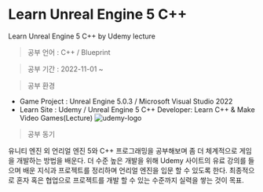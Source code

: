 # Learn Unreal Engine 5 C++
 Learn Unreal Engine 5 C++ by Udemy lecture

> 공부 언어 : C++ / Blueprint

> 공부 기간 : 2022-11-01 ~

> 공부 환경 

 * Game Project : Unreal Engine 5.0.3 / Microsoft Visual Studio 2022
 * Learn Site : Udemy / Unreal Engine 5 C++ Developer: Learn C++ & Make Video Games(Lecture)
 ![udemy-logo](https://user-images.githubusercontent.com/36596037/199256561-902ac863-fc75-401d-91de-042e2d287c0f.png)
  
> 공부 동기  

유니티 엔진 외 언리얼 엔진 5와 C++ 프로그래밍을 공부해보며 좀 더 체계적으로 게임을 개발하는 방법을 배운다.
더 수준 높은 개발을 위해 Udemy 사이트의 유료 강의를 들으며 배운 지식과 프로젝트를 정리하며 언리얼 엔진을 입문 할 수 있도록 한다.
최종적으로 혼자 혹은 협업으로 프로젝트를 개발 할 수 있는 수준까지 실력을 쌓는 것이 목표.



